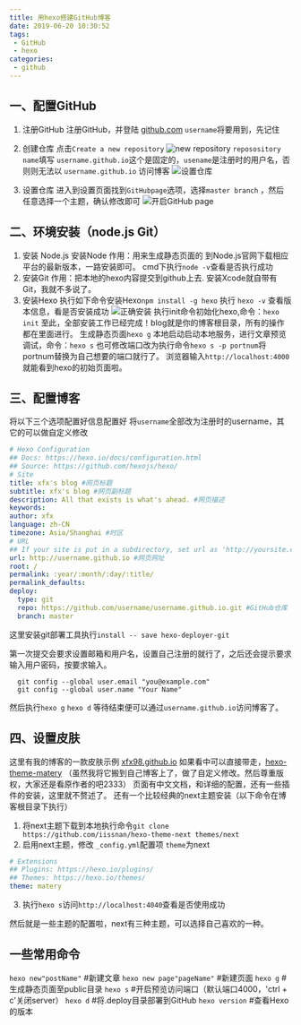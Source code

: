 ```yaml
---
title: 用hexo搭建GitHub博客
date: 2019-06-20 10:30:52
tags:
 - GitHub
 - hexo
categories:
 - github
---
```


##  一、配置GitHub

 1. 注册GitHub
注册GitHub，并登陆 [github.com](https://github.com)
`username`将要用到，先记住

 2. 创建仓库
点击`Create a new repository`
![new repository](https://raw.githubusercontent.com/xfx98/ms/img/new-repository-page.png)
`reposository name`填写 `username.github.io`这个是固定的，`usename`是注册时的用户名，否则则无法以 `username.github.io` 访问博客
![设置仓库](https://raw.githubusercontent.com/xfx98/ms/img/settings-repository.png)

3. 设置仓库
进入到设置页面找到`GitHubpage`选项，选择`master branch` ，然后任意选择一个主题，确认修改即可
![开启GitHub page](https://raw.githubusercontent.com/xfx98/img/ms/gtihubpage-open.png)

## 二、环境安装（node.js Git）
 1. 安装 Node.js
安装Node
作用：用来生成静态页面的
到Node.js官网下载相应平台的最新版本，一路安装即可。
cmd下执行`node -v`查看是否执行成功
 2. 安装Git
作用：把本地的hexo内容提交到github上去.
安装Xcode就自带有Git，我就不多说了。
3. 安装Hexo
执行如下命令安装Hexo`npm install -g hexo`
执行 `hexo -v` 查看版本信息，看是否安装成功
![正确安装](https://raw.githubusercontent.com/xfx98/ms/img/hexo-version.png)
执行init命令初始化hexo,命令：`hexo init`
至此，全部安装工作已经完成！blog就是你的博客根目录，所有的操作都在里面进行。
生成静态页面`hexo g`
本地启动启动本地服务，进行文章预览调试，命令：`hexo s` 也可修改端口改为执行命令`hexo s -p portnum`将portnum替换为自己想要的端口就行了。
浏览器输入`http://localhost:4000`就能看到hexo的初始页面啦。

## 三、配置博客
将以下三个选项配置好信息配置好 将`username`全部改为注册时的username，其它的可以做自定义修改
```yml
# Hexo Configuration
## Docs: https://hexo.io/docs/configuration.html
## Source: https://github.com/hexojs/hexo/
# Site
title: xfx's blog #网页标题
subtitle: xfx's blog #网页副标题
description: All that exists is what's ahead. #网页描述
keywords:
author: xfx
language: zh-CN
timezone: Asia/Shanghai #时区
# URL
## If your site is put in a subdirectory, set url as 'http://yoursite.com/child' and root as '/child/'
url: http://username.github.io #网页网址
root: /
permalink: :year/:month/:day/:title/
permalink_defaults:
deploy:
  type: git
  repo: https://github.com/username/username.github.io.git #GitHub仓库
  branch: master
```
这里安装git部署工具执行`install -- save hexo-deployer-git`

第一次提交会要求设置邮箱和用户名，设置自己注册的就行了，之后还会提示要求输入用户密码，按要求输入。
```
  git config --global user.email "you@example.com"
  git config --global user.name "Your Name"
```
然后执行`hexo g` `hexo d` 等待结束便可以通过`username.github.io`访问博客了。

## 四、设置皮肤
这里有我的博客的一款皮肤示例 [xfx98.github.io](https://xfx98.github.io)
如果看中可以直接带走，[hexo-theme-matery](https://github.com/blinkfox/hexo-theme-matery)
（虽然我将它搬到自己博客上了，做了自定义修改。然后尊重版权，大家还是看原作者的吧2333）
页面有中文文档，和详细的配置，还有一些插件的安装，这里就不赘述了。
还有一个比较经典的next主题安装（以下命令在博客根目录下执行）
 1. 将next主题下载到本地执行命令`git clone https://github.com/iissnan/hexo-theme-next themes/next`
 2. 启用next主题，修改 `_config.yml`配置项 `theme`为next
```yml
# Extensions
## Plugins: https://hexo.io/plugins/
## Themes: https://hexo.io/themes/
theme: matery
```
 3. 执行`hexo s`访问`http://localhost:4040`查看是否使用成功

  然后就是一些主题的配置啦，next有三种主题，可以选择自己喜欢的一种。

## 一些常用命令
`hexo new"postName"` #新建文章
`hexo new page"pageName"` #新建页面
`hexo g` #生成静态页面至public目录
`hexo s` #开启预览访问端口（默认端口4000，'ctrl + c'关闭server）
`hexo d` #将.deploy目录部署到GitHub
`hexo version` #查看Hexo的版本
